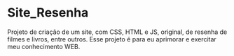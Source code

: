 # Site_Resenha
Projeto de criação de um site, com CSS, HTML e JS, original, de resenha de filmes e livros, entre outros.
Esse projeto é para eu aprimorar e exercitar meu conhecimento WEB.
